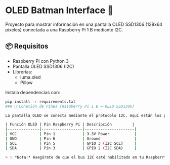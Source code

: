 # OLED Batman Interface 🦇

Proyecto para mostrar información en una pantalla OLED SSD1306 (128x64 píxeles) conectada a una Raspberry Pi 1 B mediante I2C.

## 📦 Requisitos

- Raspberry Pi con Python 3
- Pantalla OLED SSD1306 (I2C)
- Librerías:
  - luma.oled
  - Pillow

Instala dependencias con:

```bash
pip install -r requirements.txt
### 🔌 Conexión de Pines (Raspberry Pi 1 B ↔ OLED SSD1306)

La pantalla OLED se conecta mediante el protocolo I2C. Aquí están los pines recomendados para una Raspberry Pi 1 B:

| Función OLED | Pin Raspberry Pi | Descripción         |
|--------------|------------------|----------------------|
| VCC          | Pin 1            | 3.3V Power           |
| GND          | Pin 6            | Ground               |
| SCL          | Pin 5            | GPIO 3 (I2C SCL)     |
| SDA          | Pin 3            | GPIO 2 (I2C SDA)     |

> 💡 *Nota:* Asegúrate de que el bus I2C esté habilitado en tu Raspberry Pi. Puedes hacerlo ejecutando `sudo raspi-config` y activando la interfaz I2C en el menú de configuración.


